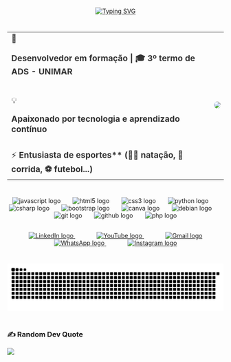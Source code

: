 <div align="center" style="margin: 20px 0;">
  <a href="https://git.io/typing-svg">
    <img src="https://readme-typing-svg.demolab.com?font=Helvetica&weight=800&size=25&duration=5040&pause=1100&color=6FDFFF&center=true&width=435&lines=%F0%9F%A7%91%F0%9F%8F%BB%E2%80%8D%F0%9F%92%BB+Andr%C3%A9+Lu%C3%ADs+Dos+Santos+Carvalho;Seja+bem+vindo+ao+meu+GitHub!" alt="Typing SVG" />
  </a>
</div>

<!-- Sobre Mim -->
<div align="center" style="margin: 40px 0;">
  <table style="border-spacing: 20px;">
    <tr>
      <td style="font-size: 1.2rem; color: #333;">
        📌 <p style="margin-bottom:10px;"></p><strong>Desenvolvedor em formação | 🎓 3º termo de ADS - UNIMAR</strong></p><br>
        💡 <p style="margin-bottom:10px;"><strong>Apaixonado por tecnologia e aprendizado contínuo</strong></p><br>
        ⚡ <strong>Entusiasta de esportes** (🏊‍♂️ natação, 🏃 corrida, ⚽ futebol...)</strong>
      </td>
      <td>
        <img src="https://media.giphy.com/media/qgQUggAC3Pfv687qPC/giphy.gif?cid=790b76116e4p3o3c080wyawaf41rcw7l9iefl3aanr6hammt&ep=v1_gifs_search&rid=giphy.gif&ct=g" height="180" style="border-radius: 10px;" />
      </td>
    </tr>
  </table>
</div>

###
<!-- Tecnologias -->
<div align="center" style="margin: 20px 0;">
  <img src="https://cdn.jsdelivr.net/gh/devicons/devicon/icons/javascript/javascript-original.svg" height="30" alt="javascript logo" />
  <img width="20" />
  <img src="https://cdn.jsdelivr.net/gh/devicons/devicon/icons/html5/html5-original.svg" height="30" alt="html5 logo" />
  <img width="20" />
  <img src="https://cdn.jsdelivr.net/gh/devicons/devicon/icons/css3/css3-original.svg" height="30" alt="css3 logo" />
  <img width="20" />
  <img src="https://cdn.jsdelivr.net/gh/devicons/devicon/icons/python/python-original.svg" height="30" alt="python logo" />
  <img width="20" />
  <img src="https://cdn.jsdelivr.net/gh/devicons/devicon/icons/csharp/csharp-original.svg" height="30" alt="csharp logo" />
  <img width="20" />
  <img src="https://cdn.jsdelivr.net/gh/devicons/devicon/icons/bootstrap/bootstrap-original.svg" height="30" alt="bootstrap logo" />
  <img width="20" />
  <img src="https://cdn.jsdelivr.net/gh/devicons/devicon/icons/canva/canva-original.svg" height="30" alt="canva logo" />
  <img width="20" />
  <img src="https://cdn.jsdelivr.net/gh/devicons/devicon/icons/debian/debian-original.svg" height="30" alt="debian logo" />
  <img width="20" />
  <img src="https://cdn.jsdelivr.net/gh/devicons/devicon/icons/git/git-original.svg" height="30" alt="git logo" />
  <img width="20" />
  <img src="https://cdn.jsdelivr.net/gh/devicons/devicon/icons/github/github-original.svg" height="30" alt="github logo" />
  <img width="20" />
  <img src="https://cdn.jsdelivr.net/gh/devicons/devicon/icons/php/php-original.svg" height="30" alt="php logo" />
</div>

###
<!-- Redes Sociais -->
<div align="center" style="margin: 30px 0;">
  <a href="https://www.linkedin.com/in/oandrecarvalho/" target="_blank" style="margin: 0 25px;">
    <img src="https://raw.githubusercontent.com/maurodesouza/profile-readme-generator/master/src/assets/icons/social/linkedin/default.svg" width="40" height="40" alt="LinkedIn logo" />
  </a>
  <a href="https://www.youtube.com/@codecast_unimar" target="_blank" style="margin: 0 25px;">
    <img src="https://raw.githubusercontent.com/maurodesouza/profile-readme-generator/master/src/assets/icons/social/youtube/default.svg" width="40" height="40" alt="YouTube logo" />
  </a>
  <a href="mailto:andresantoscarvalho2004@gmail.com" target="_blank" style="margin: 0 25px;">
    <img src="https://raw.githubusercontent.com/maurodesouza/profile-readme-generator/master/src/assets/icons/social/gmail/default.svg" width="40" height="40" alt="Gmail logo" />
  </a>
  <a href="https://wa.me/5514996002903?text=Olá,%20tudo%20bem?" target="_blank" style="margin: 0 25px;">
    <img src="https://raw.githubusercontent.com/maurodesouza/profile-readme-generator/master/src/assets/icons/social/whatsapp/default.svg" width="40" height="40" alt="WhatsApp logo" />
  </a>
  <a href="https://www.instagram.com/oandrecarvalhoo/" target="_blank" style="margin: 0 25px;">
    <img src="https://raw.githubusercontent.com/maurodesouza/profile-readme-generator/master/src/assets/icons/social/instagram/default.svg" width="40" height="40" alt="Instagram logo" />
  </a>
</div>

<!-- Snake Animation -->
<div align="center" style="margin: 40px 0;">
  <img src="https://raw.githubusercontent.com/oandrecarvalho/oandrecarvalho/output/snake.svg" alt="Snake animation" />
</div>

### ✍️ Random Dev Quote
![](https://quotes-github-readme.vercel.app/api?type=horizontal&theme=tokyonight)
